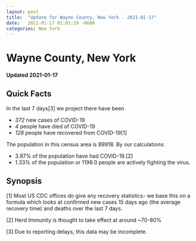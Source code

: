 ```yaml
---
layout: post
title:  "Update for Wayne County, New York - 2021-01-17"
date:   2021-01-17 01:01:29 -0600
categories: New York
---
```


# Wayne County, New York
#### Updated 2021-01-17

## Quick Facts

In the last 7 days[3] we project there have been
- *372* new cases of COVID-19
- *4* people have died of COVID-19
- *128* people have recovered from COVID-19[1]

The population in this census area is 89918. By our calculations:
- 3.97% of the population have had COVID-19.[2]
- 1.33% of the population or 1198.0 people are actively fighting the virus.

## Synopsis




[1] Most US CDC offices do give any recovery statistics- we base this on a formula which looks at confirmed new cases
15 days ago (the average recovery time) and deaths over the last 7 days.

[2] Herd Immunity is thought to take effect at around ~70-80%

[3] Due to reporting delays, this data may be incomplete.
 
    